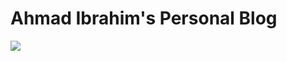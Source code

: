 # Ahmad Ibrahim's Personal Blog

<img src="https://pasteboard.co/HdbuqFw.png">
<img src="">
<img src="">
<img src="">
<img src="">
<img src="">
<img src="">
